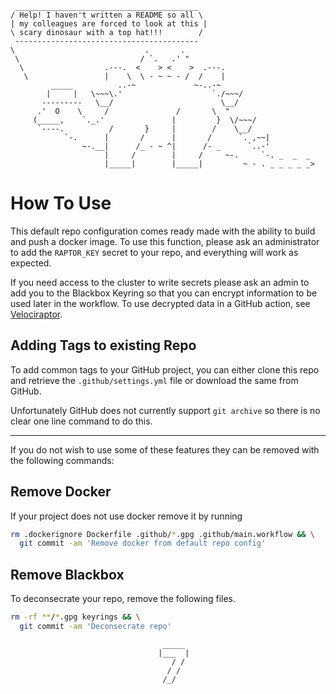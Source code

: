 ```
 _________________________________________
/ Help! I haven't written a README so all \
| my colleagues are forced to look at this |
\ scary dinosaur with a top hat!!!        /
 -----------------------------------------
\                             .       .
 \                           / `.   .' "
  \                  .---.  <    > <    >  .---.
   \                 |    \  \ - ~ ~ - /  /    |
         _____          ..-~             ~-..-~
        |     |   \~~~\.'                    `./~~~/
       ---------   \__/                        \__/
      .'  O    \     /               /       \  "
     (_____,    `._.'               |         }  \/~~~/
      `----.          /       }     |        /    \__/
            `-.      |       /      |       /      `. ,~~|
                ~-.__|      /_ - ~ ^|      /- _      `..-'
                     |     /        |     /     ~-.     `-. _  _  _
                     |_____|        |_____|         ~ - . _ _ _ _ _>
```

# How To Use

This default repo configuration comes ready made with the ability to build and
push a docker image. To use this function, please ask an administrator to add
the `RAPTOR_KEY` secret to your repo, and everything will work as expected.

If you need access to the cluster to write secrets please ask an admin to add
you to the Blackbox Keyring so that you can encrypt information to be used later
in the workflow. To use decrypted data in a GitHub action, see
[Velociraptor](https://github.com/sevenmind/velociraptor).

## Adding Tags to existing Repo

To add common tags to your GitHub project, you can either clone this repo and
retrieve the `.github/settings.yml` file or download the same from GitHub.

Unfortunately GitHub does not currently support `git archive` so there is no
clear one line command to do this.

---

If you do not wish to use some of these features they can be removed with the
following commands:

## Remove Docker

If your project does not use docker remove it by running

```sh
rm .dockerignore Dockerfile .github/*.gpg .github/main.workflow && \
  git commit -am 'Remove docker from default repo config'
```

## Remove Blackbox

To deconsecrate your repo, remove the following files.

```sh
rm -rf **/*.gpg keyrings && \
  git commit -am 'Deconsecrate repo'
```


```
                                  _____
                                 |___  |
                                    / /
                                   / /
                                  /_/
```
